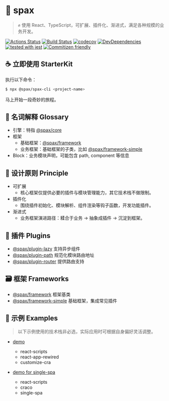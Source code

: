 # :rocket: spax

> :fist_raised: 使用 React、TypeScript，可扩展、插件化、渐进式，满足各种规模的业务开发。

[![Actions Status](https://github.com/spaxjs/spax/workflows/Node%20CI/badge.svg)](https://github.com/spaxjs/spax/actions)
[![Build Status](https://travis-ci.org/spaxjs/spax.svg?branch=master)](https://travis-ci.org/spaxjs/spax)
[![codecov](https://codecov.io/gh/spaxjs/spax/branch/master/graph/badge.svg)](https://codecov.io/gh/spaxjs/spax)
[![DevDependencies](https://img.shields.io/david/dev/spaxjs/spax.svg)](https://david-dm.org/spaxjs/spax?type=dev)
[![tested with jest](https://img.shields.io/badge/tested_with-jest-99424f.svg)](https://github.com/facebook/jest)
[![Commitizen friendly](https://img.shields.io/badge/commitizen-friendly-brightgreen.svg)](http://commitizen.github.io/cz-cli/)

## :coffee: 立即使用 StarterKit

执行以下命令：

```bash
$ npx @spax/spax-cli <project-name>
```

马上开始一段奇妙的旅程。

## :open_book: 名词解释 Glossary

- 引擎：特指 [@spax/core](packages/core)
- 框架
  - 基础框架：[@spax/framework](packages/framework)
  - 业务框架：基础框架的子类，比如 [@spax/framework-simple](packages/framework-simple)
- Block：业务模块声明，可能包含 path, component 等信息

## :pushpin: 设计原则 Principle

- 可扩展
  - 核心框架仅提供必要的插件与模块管理能力，其它技术栈不做限制。
- 插件化
  - 围绕插件初始化、模块解析、组件渲染等钩子函数，开发功能插件。
- 渐进式
  - 业务框架演进路径：糅合于业务 -> 抽象成插件 -> 沉淀到框架。

## :nut_and_bolt: 插件 Plugins

- [@spax/plugin-lazy](packages/plugin-lazy) 支持异步组件
- [@spax/plugin-path](packages/plugin-path) 规范化模块路由地址
- [@spax/plugin-router](packages/plugin-router) 提供路由支持

## :card_file_box: 框架 Frameworks

- [@spax/framework](packages/framework) 框架基类
- [@spax/framework-simple](packages/framework-simple) 基础框架，集成常见插件

## :sparkler: 示例 Examples

> 以下示例使用的技术栈非必选，实际应用时可根据自身偏好灵活调整。

- [demo](examples/demo-simple)
  - react-scripts
  - react-app-rewired
  - customize-cra

- [demo for single-spa](examples/demo-single-spa)
  - react-scripts
  - craco
  - single-spa

